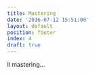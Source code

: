 ```yaml
---
title: Mastering
date: '2016-07-12 15:51:00'
layout: default
position: footer
index: 4
draft: true
---
```

Il mastering...